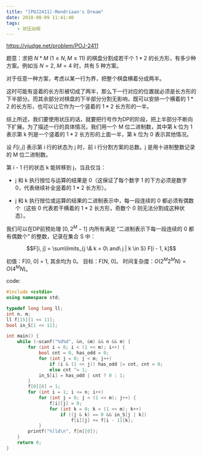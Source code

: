 ```yaml
---
title: "[POJ2411]-Mondriaan's Dream"
date: 2018-08-09 11:41:40
tags:
    - 状压动规
---
```


https://vjudge.net/problem/POJ-2411

题意：求把 $N * M$ ($1 \leq N, M \leq 11$) 的棋盘分割成若干个 $1 * 2$ 的长方形，有多少种方案。例如当 $N = 2$, $M = 4$ 时，共有 5 种方案。
 
对于任意一种方案，考虑以某一行为界，把整个棋盘横着分成两半。

这时可能有竖着的长方形被切成了两半，那么下一行对应的位置就必须是长方形的下半部分。而其余部分对棋盘的下半部分分割无影响，既可以安排一个横着的 $1 * 2$ 的长方形，也可以让它作为一个竖着的 $1 * 2$ 长方形的一半。

综上所述，我们要使用状压的话，就要把行号作为DP的阶段，把上半部分不断向下扩展。为了描述一行的具体情况，我们用一个 M 位二进制数，其中第 k 位为 1 表示第 k 列是一个竖着的 $1 * 2$ 长方形的上面一半，第 k 位为 0 表示其他情况。

设 $F[i, j]$ 表示第 i 行的状态为 j 时，前 i 行分割方案的总数。j 是用十进制整数记录的 M 位二进制数。

第 i - 1 行的状态 k 能转移到 j，当且仅当：

* j 和 k 执行按位与运算的结果是 0（这保证了每个数字 1 的下方必须是数字 0，代表继续补全竖着的 $1 * 2$ 长方形）。

* j 和 k 执行按位或运算的结果的二进制表示中，每一段连续的 0 都必须有偶数个（这些 0 代表若干横着的 $1 * 2$ 长方形，奇数个 0 则无法分割成这种状态）。

我们可以在DP前预处理 $[0, 2^M - 1]$ 内所有满足 “二进制表示下每一段连续的 0 都有偶数个” 的整数，记录在集合 S 中：

$$F[i, j] = \sum\limits_{j \& k = 0\ and\ j | k \in S} F[i - 1, k]$$

初值：F[0, 0] = 1, 其余均为 0。
目标：F[N, 0]。
时间复杂度：$O(2^M2^MN) = O(4^MN)$。

code:
``` c++
#include <cstdio>
using namespace std;

typedef long long ll;
int n, m;
ll f[15][1 << 11];
bool in_S[1 << 11];

int main() {
    while (~scanf("%d%d", &n, &m) && n && m) {
        for (int i = 0; i < (1 << m); i++) {
            bool cnt = 0, has_odd = 0;
            for (int j = 0; j < m; j++)
                if (i & (1 << j)) has_odd |= cnt, cnt = 0;
                else cnt ^= 1;
            in_S[i] = has_odd | cnt ? 0 : 1;
        }
        f[0][0] = 1;
        for (int i = 1; i <= n; i++)
            for (int j = 0; j < (1 << m); j++) {
                f[i][j] = 0;
                for (int k = 0; k < (1 << m); k++)
                    if ((j & k) == 0 && in_S[j | k])
                        f[i][j] += f[i - 1][k];
            }
        printf("%lld\n", f[n][0]);
    }
    return 0;
}
```